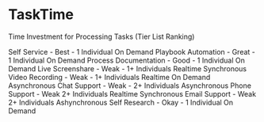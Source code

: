 # TaskTime
Time Investment for Processing Tasks (Tier List Ranking)

Self Service - Best - 1 Individual On Demand
Playbook Automation - Great - 1 Individual On Demand
Process Documentation - Good - 1 Individual On Demand
Live Screenshare - Weak - 1+ Individuals Realtime Synchronous 
Video Recording - Weak - 1+ Individuals Realtime On Demand Asynchronous
Chat Support - Weak - 2+ Individuals Asynchronous
Phone Support - Weak 2+ Individuals Realtime Synchronous
Email Support - Weak 2+ Individuals Ashynchronous 
Self Research - Okay - 1 Individual On Demand

